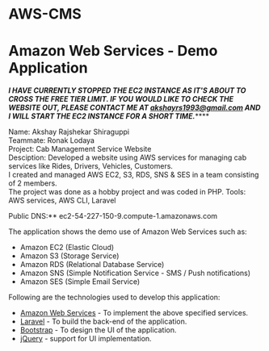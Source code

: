 # AWS-CMS
# Amazon Web Services - Demo Application


*******I HAVE CURRENTLY STOPPED THE EC2 INSTANCE AS IT'S ABOUT TO CROSS THE FREE TIER LIMIT. IF YOU WOULD LIKE TO CHECK THE WEBSITE OUT, PLEASE CONTACT ME AT akshayrs1993@gmail.com AND I WILL START THE EC2 INSTANCE FOR A SHORT TIME.***********

Name: Akshay Rajshekar Shiraguppi <br/>
Teammate: Ronak Lodaya<br/>
Project: Cab Management Service Website<br/>
Desciption: Developed a website using AWS services for managing cab services like Rides, Drivers, Vehicles, Customers.<br/>
I created and managed AWS EC2, S3, RDS, SNS & SES in a team consisting of 2 members.<br/>
The project was done as a hobby project and was coded in PHP. Tools: AWS services, AWS CLI, Laravel<br/>

Public DNS:**  ec2-54-227-150-9.compute-1.amazonaws.com   <br/>

The application shows the demo use of Amazon Web Services such as: 
  - Amazon EC2 (Elastic Cloud)
  - Amazon S3 (Storage Service)
  - Amazon RDS (Relational Database Service)
  - Amazon SNS (Simple Notification Service - SMS / Push notifications)
  - Amazon SES (Simple Email Service)

Following are the technologies used to develop this application:
* [Amazon Web Services](https://aws.amazon.com/) - To implement the above specified services.
* [Laravel](https://laravel.com/) - To build the back-end of the application. 
* [Bootstrap](https://getbootstrap.com/) - To design the UI of the application.
* [jQuery](https://jquery.com/) - support for UI implementation.
